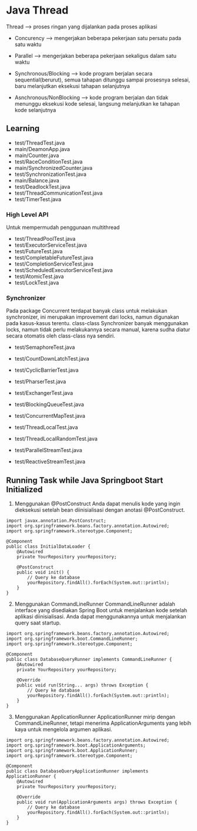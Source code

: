 # Java Thread
Thread --> proses ringan yang dijalankan pada proses aplikasi

- Concurency --> mengerjakan beberapa pekerjaan satu persatu pada satu waktu
- Parallel --> mengerjakan beberapa pekerjaan sekaligus dalam satu waktu

- Synchronous/Blocking --> kode program berjalan secara sequential(berurut), semua tahapan ditunggu sampai prosesnya selesai, baru melanjutkan eksekusi tahapan selanjutnya
- Asnchronous/NonBlocking --> kode program berjalan dan tidak menunggu eksekusi kode selesai, langsung melanjutkan ke tahapan kode selanjutnya

## Learning
- test/ThreadTest.java
- main/DeamonApp.java
- main/Counter.java
- test/RaceConditionTest.java
- main/SynchronizedCounter.java
- test/SynchronizationTest.java
- main/Balance.java
- test/DeadlockTest.java
- test/ThreadCommunicationTest.java
- test/TimerTest.java

### High Level API
Untuk mempermudah penggunaan multithread
- test/ThreadPoolTest.java
- test/ExecutorServiceTest.java
- test/FutureTest.java
- test/CompletableFutureTest.java
- test/CompletionServiceTest.java
- test/ScheduledExecutorServiceTest.java
- test/AtomicTest.java
- test/LockTest.java

### Synchronizer
Pada package Concurrent terdapat banyak class untuk melakukan synchronizer, ini merupakan improvement dari locks, namun digunakan pada kasus-kasus terentu.
class-class Synchronizer banyak menggunakan locks, namun tidak perlu melakukannya secara manual, karena sudha diatur secara otomatis oleh class-class nya sendiri.
- test/SemaphoreTest.java
- test/CountDownLatchTest.java
- test/CyclicBarrierTest.java
- test/PharserTest.java
- test/ExchangerTest.java

- test/BlockingQueueTest.java
- test/ConcurrentMapTest.java
- test/ThreadLocalTest.java
- test/ThreadLocalRandomTest.java
- test/ParallelStreamTest.java
- test/ReactiveStreamTest.java


## Running Task while Java Springboot Start Initialized
1. Menggunakan @PostConstruct
Anda dapat menulis kode yang ingin dieksekusi setelah bean diinisialisasi dengan anotasi @PostConstruct.
```
import javax.annotation.PostConstruct;
import org.springframework.beans.factory.annotation.Autowired;
import org.springframework.stereotype.Component;

@Component
public class InitialDataLoader {
    @Autowired
    private YourRepository yourRepository;

    @PostConstruct
    public void init() {
        // Query ke database
        yourRepository.findAll().forEach(System.out::println);
    }
}
```

2. Menggunakan CommandLineRunner
CommandLineRunner adalah interface yang disediakan Spring Boot untuk menjalankan kode setelah aplikasi diinisialisasi. Anda dapat menggunakannya untuk menjalankan query saat startup.
```
import org.springframework.beans.factory.annotation.Autowired;
import org.springframework.boot.CommandLineRunner;
import org.springframework.stereotype.Component;

@Component
public class DatabaseQueryRunner implements CommandLineRunner {
    @Autowired
    private YourRepository yourRepository;

    @Override
    public void run(String... args) throws Exception {
        // Query ke database
        yourRepository.findAll().forEach(System.out::println);
    }
}
```

3. Menggunakan ApplicationRunner
ApplicationRunner mirip dengan CommandLineRunner, tetapi menerima ApplicationArguments yang lebih kaya untuk mengelola argumen aplikasi.
```
import org.springframework.beans.factory.annotation.Autowired;
import org.springframework.boot.ApplicationArguments;
import org.springframework.boot.ApplicationRunner;
import org.springframework.stereotype.Component;

@Component
public class DatabaseQueryApplicationRunner implements ApplicationRunner {
    @Autowired
    private YourRepository yourRepository;

    @Override
    public void run(ApplicationArguments args) throws Exception {
        // Query ke database
        yourRepository.findAll().forEach(System.out::println);
    }
}
```


